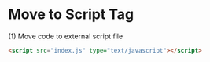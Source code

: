 # Move to Script Tag

(1) Move code to external script file

```html
<script src="index.js" type="text/javascript"></script>
```
